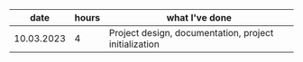 | date  |  hours |  what I've done |
|---|---|---|
|10.03.2023  | 4 |  Project design, documentation, project initialization |